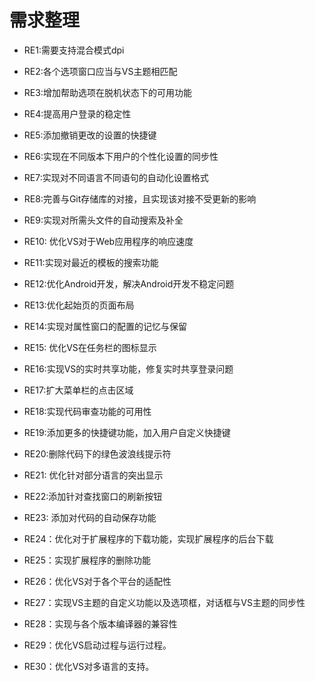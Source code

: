 # 需求整理

- RE1:需要支持混合模式dpi
- RE2:各个选项窗口应当与VS主题相匹配

- RE3:增加帮助选项在脱机状态下的可用功能
- RE4:提高用户登录的稳定性
- RE5:添加撤销更改的设置的快捷键
- RE6:实现在不同版本下用户的个性化设置的同步性
- RE7:实现对不同语言不同语句的自动化设置格式
- RE8:完善与Git存储库的对接，且实现该对接不受更新的影响
- RE9:实现对所需头文件的自动搜索及补全
- RE10: 优化VS对于Web应用程序的响应速度
- RE11:实现对最近的模板的搜索功能
- RE12:优化Android开发，解决Android开发不稳定问题
- RE13:优化起始页的页面布局
- RE14:实现对属性窗口的配置的记忆与保留
- RE15: 优化VS在任务栏的图标显示
- RE16:实现VS的实时共享功能，修复实时共享登录问题
- RE17:扩大菜单栏的点击区域
- RE18:实现代码审查功能的可用性
- RE19:添加更多的快捷键功能，加入用户自定义快捷键
- RE20:删除代码下的绿色波浪线提示符
- RE21: 优化针对部分语言的突出显示
- RE22:添加针对查找窗口的刷新按钮
- RE23: 添加对代码的自动保存功能
- RE24：优化对于扩展程序的下载功能，实现扩展程序的后台下载
- RE25：实现扩展程序的删除功能
- RE26：优化VS对于各个平台的适配性
- RE27：实现VS主题的自定义功能以及选项框，对话框与VS主题的同步性
- RE28：实现与各个版本编译器的兼容性
- RE29：优化VS启动过程与运行过程。
- RE30：优化VS对多语言的支持。